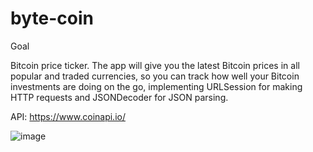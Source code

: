 # byte-coin

Goal

Bitcoin price ticker. The app will give you the latest Bitcoin prices in all popular and traded currencies, so you can track how well your Bitcoin investments are doing on the go, implementing URLSession for making HTTP requests and JSONDecoder for JSON parsing. 

API: https://www.coinapi.io/

![image](https://user-images.githubusercontent.com/84935536/209581765-d2997768-ee46-4f65-adeb-b837df947209.png)

